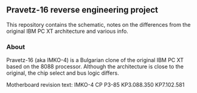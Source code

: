 ## Pravetz-16 reverse engineering project

This repository contains the schematic, notes on the differences from the original IBM PC XT architecture and various info.

### About

Pravetz-16 (aka IMKO-4) is a Bulgarian clone of the original IBM PC XT based on the 8088 processor. Although the architecture is close to the original, the chip select and bus logic differs.

Motherboard revision text: IMKO-4 CP P3-85 KP3.088.350 KP7.102.581

